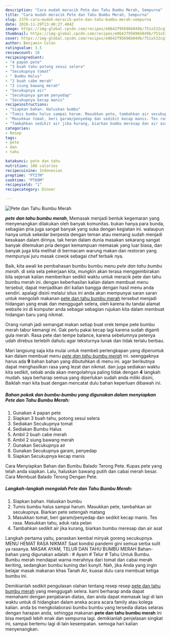```yaml
---
description: "Cara mudah meracik Pete dan Tahu Bumbu Merah, Sempurna"
title: "Cara mudah meracik Pete dan Tahu Bumbu Merah, Sempurna"
slug: 2376-cara-mudah-meracik-pete-dan-tahu-bumbu-merah-sempurna
date: 2020-11-29T13:40:27.484Z
image: https://img-global.cpcdn.com/recipes/e0642f95696b049b/751x532cq70/pete-dan-tahu-bumbu-merah-foto-resep-utama.jpg
thumbnail: https://img-global.cpcdn.com/recipes/e0642f95696b049b/751x532cq70/pete-dan-tahu-bumbu-merah-foto-resep-utama.jpg
cover: https://img-global.cpcdn.com/recipes/e0642f95696b049b/751x532cq70/pete-dan-tahu-bumbu-merah-foto-resep-utama.jpg
author: Benjamin Colon
ratingvalue: 3.5
reviewcount: 10
recipeingredient:
- "4 papan pete"
- "3 buah tahu potong sesui selera"
- "Secukupnya tomat"
- " Bumbu Halus"
- "2 buah cabe merah"
- "2 siung bawang merah"
- "Secukupnya air"
- "Secukupnya garam penyedap"
- "Secukupnya kecap manis"
recipeinstructions:
- "Siapkan bahan. Haluskan bumbu"
- "Tumis bumbu halus sampai harum. Masukkan pete, tambahkan air secukupnya. Biarkan pete setengah matang"
- "Masukkan tomat, beri garam/penyedap dan sedikit kecap manis. Tes rasa. Masukkan tahu, aduk rata pelan"
- "Tambahkan sedikit air jika kurang, biarkan bumbu meresap dan air asat"
categories:
- Resep
tags:
- pete
- dan
- tahu

katakunci: pete dan tahu 
nutrition: 108 calories
recipecuisine: Indonesian
preptime: "PT27M"
cooktime: "PT60M"
recipeyield: "1"
recipecategory: Dinner

---
```



![Pete dan Tahu Bumbu Merah](https://img-global.cpcdn.com/recipes/e0642f95696b049b/751x532cq70/pete-dan-tahu-bumbu-merah-foto-resep-utama.jpg)

<b><i>pete dan tahu bumbu merah</i></b>, Memasak menjadi bentuk kegemaran yang menyenangkan dilakukan oleh banyak komunitas. bukan hanya para bunda, sebagian pria juga sangat banyak yang suka dengan kegiatan ini. walaupun hanya untuk sekedar berpesta dengan teman atau memang sudah menjadi kesukaan dalam dirinya. tak heran dalam dunia masakan sekarang sangat banyak ditemukan pria dengan kemampuan memasak yang luar biasa, dan banyak juga kita melihat di bermacam warung makan dan restoran yang mempunyai juru masak cowok sebagai chef terbaik nya.

Baik, kita awali ke pembahasan bumbu bumbu menu <i>pete dan tahu bumbu merah</i>. di sela sela pekerjaan kita, mungkin akan terasa menggembirakan bila sejenak kalian memberikan sedikit waktu untuk meracik pete dan tahu bumbu merah ini. dengan keberhasilan kalian dalam membuat menu tersebut, dapat menjadikan diri kalian bangga dengan hasil menu anda sendiri. apalagi disini melalui situs ini anda akan mempunyai saran saran untuk mengolah makanan <u>pete dan tahu bumbu merah</u> tersebut menjadi hidangan yang enak dan menggugah selera, oleh karena itu tandai alamat website ini di komputer anda sebagai sebagian rujukan kita dalam membuat hidangan baru yang nikmat.

Orang rumah jadi semangat makan setiap buat orek tempe pete bumbu merah tabur kemangi ini. Gak perlu pakai kecap lagi karena sudah diganti gula merah. Rasa pete dan tempe balance, karena sebelumnya petenya udah direbus terlebih dahulu agar teksturnya lunak dan tidak terlalu berbau.


Mari langsung saja kita mulai untuk membeli perlengkapan yang diperuntuk kan dalam membuat menu <u><i>pete dan tahu bumbu merah</i></u> ini. seenggaknya harus ada <b>9</b> bahan bahan yang dibutuhkan di menu ini. agar berikutnya dapat menghasilkan rasa yang lezat dan nikmat. dan juga sediakan waktu kita sedikit, sebab anda akan mengolahnya paling tidak dengan <b>4</b> langkah mudah. saya berharap semua yang diperlukan sudah anda miliki disini, Baiklah mari kita buat dengan mencatat dulu bahan keperluan dibawah ini.

<!--inarticleads1-->

##### Bahan pokok dan bumbu-bumbu yang digunakan dalam menyiapkan Pete dan Tahu Bumbu Merah:

1. Gunakan 4 papan pete
1. Siapkan 3 buah tahu, potong sesui selera
1. Sediakan Secukupnya tomat
1. Sediakan  Bumbu Halus
1. Ambil 2 buah cabe merah
1. Ambil 2 siung bawang merah
1. Gunakan Secukupnya air
1. Gunakan Secukupnya garam, penyedap
1. Siapkan Secukupnya kecap manis


Cara Menyiapkan Bahan dan Bumbu Balado Terong Pete. Kupas pete yang telah anda siapkan. Lalu, haluskan bawang putih dan cabai merah besar. Cara Membuat Balado Terong Dengan Pete. 

<!--inarticleads2-->

##### Langkah-langkah mengolah Pete dan Tahu Bumbu Merah:

1. Siapkan bahan. Haluskan bumbu
1. Tumis bumbu halus sampai harum. Masukkan pete, tambahkan air secukupnya. Biarkan pete setengah matang
1. Masukkan tomat, beri garam/penyedap dan sedikit kecap manis. Tes rasa. Masukkan tahu, aduk rata pelan
1. Tambahkan sedikit air jika kurang, biarkan bumbu meresap dan air asat


Langkah pertama yaitu, panaskan kembal minyak goreng secukupnya. MENU HEMAT RASA NIKMAT Saat kondisi pandemi gini semua serba sulit ya rasanya. MASAK AYAM, TELUR DAN TAHU BUMBU MERAH Bahan-bahan yang digunakan adalah : # Ayam # Telur # Tahu Untuk Bumbu. Bumbu merah mendapat warna merahnya dari tomat dan cabai merah keriting, sedangkan bumbu kuning dari kunyit. Nah, jika Anda yang ingin belajar masak makanan khas Tanah Air, kuasai dulu cara membuat ketiga bumbu ini. 

Demikianlah sedikit pengulasan olahan tentang resep resep <u>pete dan tahu bumbu merah</u> yang menggugah selera. kami berharap anda dapat memahami dengan penjabaran diatas, dan anda dapat memasak lagi di lain waktu untuk di hidangkan dalam aneka acara acara family atau kolega kalian. anda bs mengkolaborasi bumbu bumbu yang tersedia diatas selaras dengan harapan anda, sehingga makanan <b>pete dan tahu bumbu merah</b> ini bisa menjadi lebih enak dan sempurna lagi. demikianlah penjelasan singkat ini, sampai bertemu lagi di lain kesempatan. semoga hari kalian menyenangkan.
